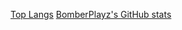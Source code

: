 
[Top Langs](https://github-readme-stats.vercel.app/api/top-langs/?username=BomberPlayz&theme=dark)
[BomberPlayz's GitHub stats](https://github-readme-stats.vercel.app/api?username=BomberPlayz&theme=dark)
